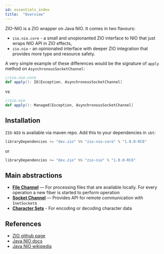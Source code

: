 ```yaml
---
id: essentials_index
title:  "Overview"
---
```


ZIO-NIO is a ZIO wrapper on Java NIO. It comes in two flavours:

 - `zio.nio.core` - a small and unopionanted ZIO interface to NIO that just wraps NIO API in ZIO effects,
 - `zio.nio` - an opinionated interface with deeper ZIO integration that provides more type and resource safety.

A very simple example of these differences would be the signature of `apply` method on `AsynchronousSocketChannel`:
```scala
//zio.nio.core
def apply(): IO[Exception, AsynchronousSocketChannel]
```
vs
```scala
//zio.nio
def apply(): Managed[Exception, AsynchronousSocketChannel]
```

## Installation

`ZIO-NIO` is available via maven repo. Add this to your dependencies in `sbt`:

```scala
libraryDependencies += "dev.zio" %% "zio-nio-core" % "1.0.0-RC6"
```
or
```scala
libraryDependencies += "dev.zio" %% "zio-nio" % "1.0.0-RC6"
```

## Main abstractions

 - **[File Channel](files.md)** — For processing files that are available locally. For every operation a new fiber is started to perform operation
 - **[Socket Channel](sockets.md)** — Provides API for remote communication with `InetSocket`s 
 - **[Character Sets](charsets.md)** - For encoding or decoding character data

## References

 - [ZIO github page](http://github.com/zio/zio)
 - [Java NIO docs](https://docs.oracle.com/javase/8/docs/api/java/nio/package-summary.html)
 - [Java NIO wikipedia](https://en.wikipedia.org/wiki/Non-blocking_I/O_(Java))
